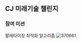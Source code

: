 ## CJ 미래기술 챌린지
### 참여 미션 
팔레타이징 최적화 알고리즘
![370661](https://github.com/user-attachments/assets/db50845e-606c-422a-88ef-b8cf42a5320a)

